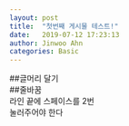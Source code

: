 ```yaml
---
layout: post
title:  "첫번째 게시물 테스트!"
date:   2019-07-12 17:23:13
author: Jinwoo Ahn
categories: Basic
---
```

##글머리 달기  
##줄바꿈  
라인 끝에 스페이스를 2번  
눌러주어야 한다
